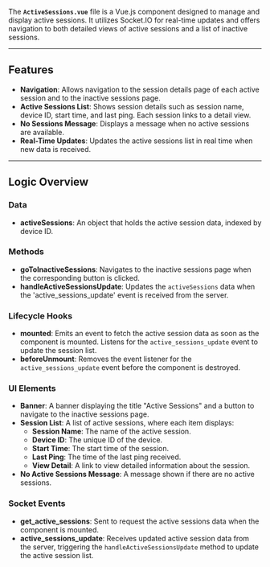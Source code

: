 The **`ActiveSessions.vue`** file is a Vue.js component designed to manage and display active sessions. It utilizes Socket.IO for real-time updates and offers navigation to both detailed views of active sessions and a list of inactive sessions.

---

## Features

- **Navigation**: Allows navigation to the session details page of each active session and to the inactive sessions page.
- **Active Sessions List**: Shows session details such as session name, device ID, start time, and last ping. Each session links to a detail view.
- **No Sessions Message**: Displays a message when no active sessions are available.
- **Real-Time Updates**: Updates the active sessions list in real time when new data is received.

---

## Logic Overview

### **Data**
- **activeSessions**: An object that holds the active session data, indexed by device ID.

### **Methods**
- **goToInactiveSessions**: Navigates to the inactive sessions page when the corresponding button is clicked.
- **handleActiveSessionsUpdate**: Updates the `activeSessions` data when the 'active_sessions_update' event is received from the server.

### **Lifecycle Hooks**
- **mounted**: Emits an event to fetch the active session data as soon as the component is mounted. Listens for the `active_sessions_update` event to update the session list.
- **beforeUnmount**: Removes the event listener for the `active_sessions_update` event before the component is destroyed.

### **UI Elements**
- **Banner**: A banner displaying the title "Active Sessions" and a button to navigate to the inactive sessions page.
- **Session List**: A list of active sessions, where each item displays:
  - **Session Name**: The name of the active session.
  - **Device ID**: The unique ID of the device.
  - **Start Time**: The start time of the session.
  - **Last Ping**: The time of the last ping received.
  - **View Detail**: A link to view detailed information about the session.
- **No Active Sessions Message**: A message shown if there are no active sessions.

### **Socket Events**
- **get_active_sessions**: Sent to request the active sessions data when the component is mounted.
- **active_sessions_update**: Receives updated active session data from the server, triggering the `handleActiveSessionsUpdate` method to update the active session list.